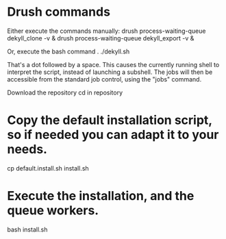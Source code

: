 Drush commands
==============
Either execute the commands manually:
 drush process-waiting-queue dekyll_clone -v &
 drush process-waiting-queue dekyll_export -v &

Or, execute the bash command
. ./dekyll.sh

That's a dot followed by a space. This causes the currently running shell to interpret the script, instead of launching a subshell. 
The jobs will then be accessible from the standard job control, using the "jobs" command.

Download the repository
cd in repository
# Copy the default installation script, so if needed you can adapt it to your needs.
cp default.install.sh install.sh
# Execute the installation, and the queue workers.
bash install.sh

